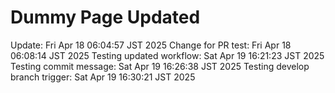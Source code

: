 # Dummy Page Updated
Update: Fri Apr 18 06:04:57 JST 2025
 Change for PR test: Fri Apr 18 06:08:14 JST 2025
 Testing updated workflow: Sat Apr 19 16:21:23 JST 2025
 Testing commit message: Sat Apr 19 16:26:38 JST 2025
 Testing develop branch trigger: Sat Apr 19 16:30:21 JST 2025
